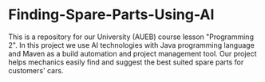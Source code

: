 # Finding-Spare-Parts-Using-AI
This is a repository for our University (AUEB) course lesson "Programming 2".  In this project we use AI technologies with Java programming language and Maven as a build automation and project management tool. Our project helps mechanics easily find and suggest the best suited spare parts for customers' cars.
